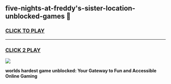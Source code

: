 
## five-nights-at-freddy's-sister-location-unblocked-games 👋
<h3>
<a href="https://premium.freeplayer.one?title=five-nights-at-freddy's-sister-location-unblocked-games&ref=14F">CLICK TO PLAY</a></h3>
<hr>

<h3>
<a href="https://premium.freeplayer.one?title=five-nights-at-freddy's-sister-location-unblocked-games&ref=14F">CLICK 2 PLAY</a>
  
</h3>

<a href="https://premium.freeplayer.one?title=five-nights-at-freddy's-sister-location-unblocked-games&ref=12F/"><img src="https://clearcache.store/games.png"></a>


**worlds hardest game unblocked: Your Gateway to Fun and Accessible Online Gaming**
